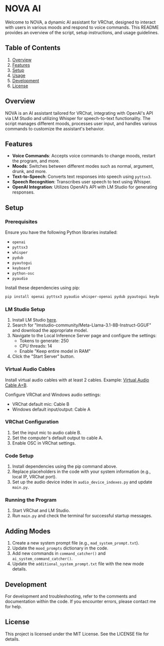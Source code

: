 # NOVA AI

Welcome to NOVA, a dynamic AI assistant for VRChat, designed to interact with users in various moods and respond to voice commands. This README provides an overview of the script, setup instructions, and usage guidelines.

## Table of Contents

1. [Overview](#overview)
2. [Features](#features)
3. [Setup](#setup)
4. [Usage](#usage)
5. [Development](#development)
6. [License](#license)

## Overview

NOVA is an AI assistant tailored for VRChat, integrating with OpenAI's API via LM Studio and utilizing Whisper for speech-to-text functionality. The script manages different moods, processes user input, and handles various commands to customize the assistant's behavior.

## Features

- **Voice Commands**: Accepts voice commands to change moods, restart the program, and more.
- **Moods**: Switches between different modes such as normal, argument, drunk, and more.
- **Text-to-Speech**: Converts text responses into speech using `pyttsx3`.
- **Speech Recognition**: Transcribes user speech to text using Whisper.
- **OpenAI Integration**: Utilizes OpenAI’s API with LM Studio for generating responses.

## Setup

### Prerequisites

Ensure you have the following Python libraries installed:

- `openai`
- `pyttsx3`
- `whisper`
- `pydub`
- `pyautogui`
- `keyboard`
- `python-osc`
- `pyaudio`

Install these dependencies using pip:
```sh
pip install openai pyttsx3 pyaudio whisper-openai pydub pyautogui keyboard python-osc
```

### LM Studio Setup

1. Install LM Studio [here](https://lmstudio.ai/).
2. Search for "lmstudio-community/Meta-Llama-3.1-8B-Instruct-GGUF" and download the appropriate model.
3. Navigate to the Local Inference Server page and configure the settings:
    - Tokens to generate: 250
    - CPU threads: 14
    - Enable "Keep entire model in RAM"
4. Click the "Start Server" button.

### Virtual Audio Cables

Install virtual audio cables with at least 2 cables. Example: [Virtual Audio Cable A+B](https://shop.vb-audio.com/en/win-apps/12-vb-cable-ab.html?SubmitCurrency=1&id_currency=1).

Configure VRChat and Windows audio settings:
- VRChat default mic: Cable B
- Windows default input/output: Cable A

### VRChat Configuration

1. Set the input mic to audio cable B.
2. Set the computer's default output to cable A.
3. Enable OSC in VRChat settings.

### Code Setup

1. Install dependencies using the pip command above.
2. Replace placeholders in the code with your system information (e.g., local IP, VRChat port).
3. Set up the audio device index in `audio_device_indexes.py` and update `main.py`.

### Running the Program

1. Start VRChat and LM Studio.
2. Run `main.py` and check the terminal for successful startup messages.

## Adding Modes

1. Create a new system prompt file (e.g., `mad_system_prompt.txt`).
2. Update the `mood_prompts` dictionary in the code.
3. Add new commands in `command_catcher()` and `ai_system_command_catcher()`.
4. Update the `additional_system_prompt.txt` file with the new mode details.

## Development

For development and troubleshooting, refer to the comments and documentation within the code. If you encounter errors, please contact me for help.

## License

This project is licensed under the MIT License. See the LICENSE file for details.